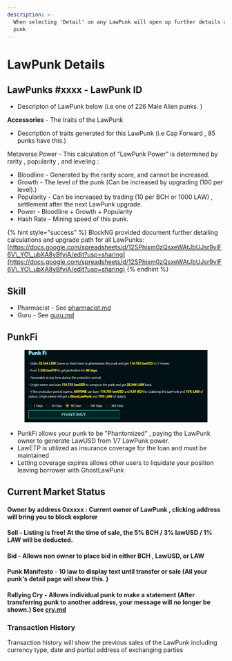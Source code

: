 ```yaml
---
description: >-
  When selecting 'Detail' on any LawPunk will open up further details of the
  punk
---
```


# LawPunk Details

## **LawPunks #xxxx - LawPunk ID**&#x20;

* Descripton of LawPunk below (i.e one of 226 Male Alien punks. )

**Accessories** - The traits of the LawPunk&#x20;

* Description of traits generated for this LawPunk (i.e Cap Forward , 85 punks have this.)

Metaverse Power - This calculation of "LawPunk Power" is determined by rarity , popularity , and leveling :

* Bloodline - Generated by the rarity score, and cannot be increased.
* Growth - The level of the punk (Can be increased by upgrading (100 per level).)
* Popularity - Can be increased by trading (10 per BCH or 1000 LAW) , settlement after the next LawPunk upgrade.
* Power - Bloodline + Growth + Popularity
* Hash Rate - Mining speed of this punk.

{% hint style="success" %}
BlockNG provided document further detailing calculations and upgrade path for all LawPunks: [https://docs.google.com/spreadsheets/d/12SPhixm0zQsxeWAtJbUJsr9vlF6V\_YO\_ubXA8yBfyjA/edit?usp=sharing](https://docs.google.com/spreadsheets/d/12SPhixm0zQsxeWAtJbUJsr9vlF6V\_YO\_ubXA8yBfyjA/edit?usp=sharing)
{% endhint %}

## Skill

* Pharmacist - See [pharmacist.md](../../pharmacist.md "mention")
* Guru - See [guru.md](../../guru.md "mention")

## PunkFi

<figure><img src="../../../.gitbook/assets/punkfi.PNG" alt=""><figcaption></figcaption></figure>

* PunkFi allows your punk to be "Phantomized" , paying the LawPunk owner to generate LawUSD from 1/7 LawPunk power.&#x20;
* LawETP is utilized as insurance coverage for the loan and must be maintained&#x20;
* Letting coverage expires allows other users to liquidate your position leaving borrower with GhostLawPunk&#x20;

## Current Market Status

#### Owner by address 0xxxxx : Current owner of LawPunk , clicking address will bring you to block explorer&#x20;

#### Sell - Listing is free! At the time of sale, the **5% BCH** / **3% lawUSD** / **1% LAW** will be deducted.

#### Bid - Allows non owner to place bid in either BCH , LawUSD, or LAW



#### Punk Manifesto - 10 law to display text until transfer or sale (All your punk's detail page will show this. )

#### Rallying Cry - Allows individual punk to make a statement (After transferring punk to another address, your message will no longer be shown.) See [cry.md](../../cry.md "mention")



### Transaction History

Transaction history will show the previous sales of the LawPunk including currency type, date and partial address of exchanging parties&#x20;





###

###
